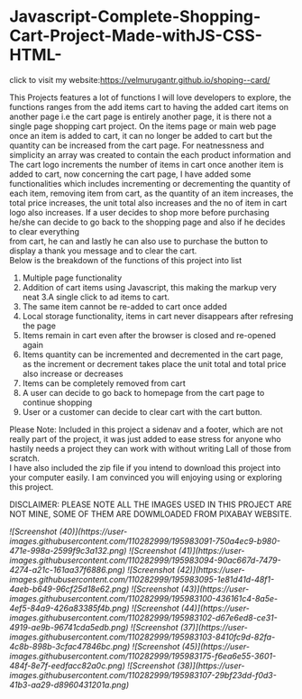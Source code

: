 # Javascript-Complete-Shopping-Cart-Project-Made-withJS-CSS-HTML-
 click to visit my website:https://velmurugantr.github.io/shoping--card/
 
This Projects features a lot of functions I will love developers to explore,  the functions ranges from the add items cart to 
having the added cart items on another page i.e the cart page is entirely another page, it is there not a single page shopping cart
project. On the items page or main web page once an item is added to cart, it can no longer be added to cart but the quantity can be 
increased from the cart page.  For neatnessness and simplicity an array was created to contain the each product information and
The cart logo increments the number of items in cart once another item is added to cart,  now concerning the cart page, I have added some
functionalities which includes incrementing or decrementing the quantity of each item, removing item from cart, as the quantity of an item
increases,  the total price increases, the unit total also increases and the no of item in cart logo also increases. 
If a user decides to shop more before purchasing he/she can decide to go back to the shopping page and also if he decides to clear everything  
from cart,  he can and lastly he can also use to purchase the button to display a thank you message and to clear the cart.  
Below is the breakdown of the functions of this project into list 

1. Multiple page functionality 
2. Addition of cart items using Javascript, this making the markup very neat
3.A single click to ad items to cart.
4. The same item cannot be re-added to cart once added
5. Local storage functionality, items in cart never disappears after refresing the page
6. Items remain in cart even after the browser is closed and re-opened again
7. Items quantity can be incremented and decremented in the cart page, as the increment or decrement takes place the unit total and total price also increase or decreases
8. Items can be completely removed from cart
9. A user can decide to go back to homepage from the cart page to continue shopping 
10. User or a customer can decide to clear cart with the cart button. 

Please Note: Included in this project a sidenav and a footer, which are not really part of the project, it was just added to ease stress for anyone who hastily needs a project they can work with without writing Lall of those from scratch.  
I have also included the zip file if you intend to download this project into your computer easily.
I am convinced you will enjoying using or exploring this project. 

  DISCLAIMER: PLEASE NOTE ALL THE IMAGES USED IN THIS PROJECT ARE NOT MINE, SOME OF THEM ARE DOWMLOADED FROM PIXABAY WEBSITE.  


<i>
![Screenshot (40)](https://user-images.githubusercontent.com/110282999/195983091-750a4ec9-b980-471e-998a-2599f9c3a132.png)
![Screenshot (41)](https://user-images.githubusercontent.com/110282999/195983094-90ac667d-7479-4274-a21c-161aa37f6886.png)
![Screenshot (42)](https://user-images.githubusercontent.com/110282999/195983095-1e81d41d-48f1-4aeb-b649-96cf25d18e62.png)
![Screenshot (43)](https://user-images.githubusercontent.com/110282999/195983100-436161c4-8a5e-4ef5-84a9-426a83385f4b.png)
![Screenshot (44)](https://user-images.githubusercontent.com/110282999/195983102-d67e6ed8-ce31-4919-ae9b-96741cda5edb.png)
![Screenshot (37)](https://user-images.githubusercontent.com/110282999/195983103-8410fc9d-82fa-4c8b-898b-3cfac47846bc.png)
![Screenshot (45)](https://user-images.githubusercontent.com/110282999/195983175-f6ea6e55-3601-484f-8e7f-eedfacc82a0c.png)
![Screenshot (38)](https://user-images.githubusercontent.com/110282999/195983107-29bf23dd-f0d3-41b3-aa29-d8960431201a.png)


